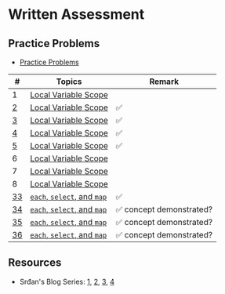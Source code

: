# Written Assessment

## Practice Problems

- [Practice Problems](https://docs.google.com/document/d/16XteFXEm3lFbcavrXDZs45rNEc1iBxSYC8e4pLhT0Rw/edit#)

| # | Topics | Remark |
| --- | --- | --- |
| 1 | [Local Variable Scope](https://github.com/tsangsiu/RB109/blob/main/Part_1/Practice_Problems/practice_problems.md#local-variable-scope) |
| [2](https://github.com/tsangsiu/RB109/blob/main/Part_1/Practice_Problems/practice_problems.md#2) | [Local Variable Scope](https://github.com/tsangsiu/RB109/blob/main/Part_1/Practice_Problems/practice_problems.md#local-variable-scope) | :white_check_mark:
| [3](https://github.com/tsangsiu/RB109/blob/main/Part_1/Practice_Problems/practice_problems.md#3) | [Local Variable Scope](https://github.com/tsangsiu/RB109/blob/main/Part_1/Practice_Problems/practice_problems.md#local-variable-scope) | :white_check_mark:
| [4](https://github.com/tsangsiu/RB109/blob/main/Part_1/Practice_Problems/practice_problems.md#4) | [Local Variable Scope](https://github.com/tsangsiu/RB109/blob/main/Part_1/Practice_Problems/practice_problems.md#local-variable-scope) | :white_check_mark:
| [5](https://github.com/tsangsiu/RB109/blob/main/Part_1/Practice_Problems/practice_problems.md#5) | [Local Variable Scope](https://github.com/tsangsiu/RB109/blob/main/Part_1/Practice_Problems/practice_problems.md#local-variable-scope) | :white_check_mark:
| 6 | [Local Variable Scope](https://github.com/tsangsiu/RB109/blob/main/Part_1/Practice_Problems/practice_problems.md#local-variable-scope) | 
| 7 | [Local Variable Scope](https://github.com/tsangsiu/RB109/blob/main/Part_1/Practice_Problems/practice_problems.md#local-variable-scope) |
| 8 | [Local Variable Scope](https://github.com/tsangsiu/RB109/blob/main/Part_1/Practice_Problems/practice_problems.md#local-variable-scope) | 
| [33](https://github.com/tsangsiu/RB109/blob/main/Part_1/Practice_Problems/practice_problems.md#33) | [`each`, `select`, and `map`](https://github.com/tsangsiu/RB109/blob/main/Part_1/Practice_Problems/practice_problems.md#each-select-and-map) | :white_check_mark:
| [34](https://github.com/tsangsiu/RB109/blob/main/Part_1/Practice_Problems/practice_problems.md#34) | [`each`, `select`, and `map`](https://github.com/tsangsiu/RB109/blob/main/Part_1/Practice_Problems/practice_problems.md#each-select-and-map) | :white_check_mark: concept demonstrated?
| [35](https://github.com/tsangsiu/RB109/blob/main/Part_1/Practice_Problems/practice_problems.md#35) | [`each`, `select`, and `map`](https://github.com/tsangsiu/RB109/blob/main/Part_1/Practice_Problems/practice_problems.md#each-select-and-map) | :white_check_mark: concept demonstrated?
| [36](https://github.com/tsangsiu/RB109/blob/main/Part_1/Practice_Problems/practice_problems.md#36) | [`each`, `select`, and `map`](https://github.com/tsangsiu/RB109/blob/main/Part_1/Practice_Problems/practice_problems.md#each-select-and-map) | :white_check_mark: concept demonstrated?

## Resources

- Srđan's Blog Series: [1](https://medium.com/how-i-started-learning-coding-from-scratch/advices-for-109-written-assessment-part-1-6f7fa821cf84), [2](https://medium.com/how-i-started-learning-coding-from-scratch/advice-for-109-written-assessment-part-2-594060594f6e), [3](https://medium.com/how-i-started-learning-coding-from-scratch/advice-for-109-written-assessment-part-3-d39dceb06c0c), [4](https://medium.com/how-i-started-learning-coding-from-scratch/advice-for-109-written-assessment-part-4-e205174ece7b)
